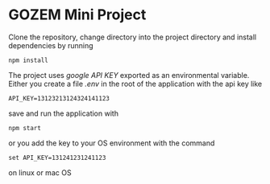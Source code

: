# GOZEM Mini Project

Clone the repository, change directory into the project directory and install dependencies by running 

```
npm install
```

The project uses *google API KEY* exported as an environmental variable. Either you create a file _.env_ in the root of the application with the api key like 
```
API_KEY=13123213124324141123
``` 
save and run the application with
```
npm start
```

or you add the key to your OS environment with the command
```
set API_KEY=131241231241123
```
on linux or mac OS


